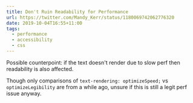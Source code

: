 ```yaml
---
title: Don't Ruin Readability for Performance
url: https://twitter.com/Mandy_Kerr/status/1180069742062776320
date: 2019-10-04T16:55+11:00
tags:
  - performance
  - accessibility
  - css
---
```

Possible counterpoint: if the text doesn't render due to slow perf then readability is also affected.

Though only comparisons of `text-rendering: optimizeSpeed;` vs `optimizeLegibility` are from a while ago, unsure
if this is still a legit perf issue anyway.

